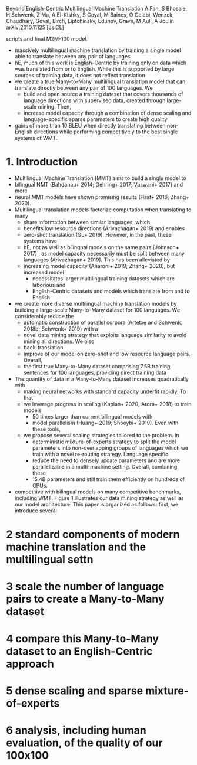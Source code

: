 Beyond English-Centric Multilingual Machine Translation
A Fan, S Bhosale, H Schwenk, Z Ma, A El-Kishky, S Goyal, M Baines, O Celebi, 
  Wenzek, Chaudhary, Goyal, Birch, Liptchinsky, Edunov, Grave, M Auli, A Joulin
arXiv:2010.11125 [cs.CL]

scripts and final M2M-100 model. 

* massively multilingual machine translation by training a single model able to
  translate between any pair of languages. 
* hE, much of this work is English-Centric by 
  training only on data which was translated from or to English. While this is
  supported by large sources of training data, it does not reflect translation
* we create a true Many-to-Many multilingual translation model that can
  translate directly between any pair of 100 languages. We 
  * build and open source a training dataset that covers thousands of language
    directions with supervised data, created through large-scale mining. Then,
  * increase model capacity through a combination of 
    dense scaling and language-specific sparse parameters to create high quality
* gains of more than 10 BLEU when directly translating between non-English
  directions while performing competitively to the best single systems of WMT.

# 1. Introduction

* Multilingual Machine Translation (MMT) aims to build a single model to
* bilingual NMT (Bahdanau+ 2014; Gehring+ 2017; Vaswani+ 2017) and more
* neural MMT models have shown promising results (Firat+ 2016; Zhang+ 2020).
* Multilingual translation models factorize computation when translating to many
  * share information between similar languages, which 
  * benefits low resource directions (Arivazhagan+ 2019) and enables 
  * zero-shot translation (Gu+ 2019).  However, in the past, these systems have
  * hE, not as well as bilingual models on the same pairs (Johnson+ 2017) , as
    model capacity necessarily must be split between many languages
    (Arivazhagan+ 2019). This has been alleviated by 
  * increasing model capacity (Aharoni+ 2019; Zhang+ 2020), but increased model
    * necessitates larger multilingual training datasets which are laborious and
    * English-Centric datasets and models which translate from and to English
* we create more diverse multilingual machine translation models by building a
  large-scale Many-to-Many dataset for 100 languages. We considerably reduce the
  * automatic construction of parallel corpora 
    (Artetxe and Schwenk, 2018b; Schwenk+ 2019) with a 
  * novel data mining strategy that 
    exploits language similarity to avoid mining all directions.  We also
  * back-translation 
  * improve of our model on zero-shot and low resource language pairs. Overall,
  * the first true Many-to-Many dataset comprising 
    7.5B training sentences for 100 languages, providing direct training data
* The quantity of data in a Many-to-Many dataset increases quadratically with
  * making neural networks with standard capacity underfit rapidly. To that
  * we leverage progress in scaling (Kaplan+ 2020; Arora+ 2018) to train models
    * 50 times larger than current bilingual models with 
    * model parallelism (Huang+ 2019; Shoeybi+ 2019).  Even with these tools,
  * we propose several scaling strategies tailored to the problem. In
    * deterministic mixture-of-experts strategy to 
      split the model parameters into non-overlapping groups of languages which
      we train with a novel re-routing strategy. Language specific
    * reduce the need to densely update parameters and are 
      more parallelizable in a multi-machine setting. Overall, combining these
    * 15.4B parameters and still train them efficiently on hundreds of GPUs.
* competitive with bilingual models on many competitive benchmarks, including
  WMT.  Figure 1 illustrates our data mining strategy as well as our model
  architecture.  This paper is organized as follows: first, we introduce several

# 2 standard components of modern machine translation and the multilingual settn

# 3 scale the number of language pairs to create a Many-to-Many dataset 

# 4 compare this Many-to-Many dataset to an English-Centric approach 

# 5 dense scaling and sparse mixture- of-experts 

# 6 analysis, including human evaluation, of the quality of our 100x100
